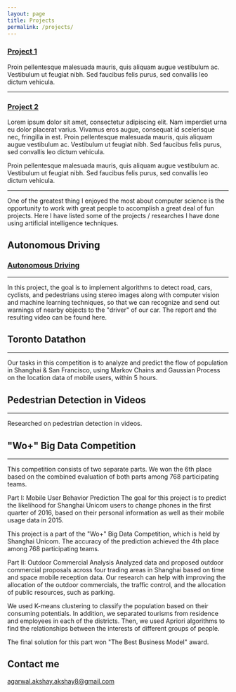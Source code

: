 ```yaml
---
layout: page
title: Projects
permalink: /projects/
---
```


### [Project 1](https://github.com/tux4kids/tuxmania)
Proin pellentesque malesuada mauris, quis aliquam augue vestibulum ac. Vestibulum ut feugiat nibh. Sed faucibus felis purus, sed convallis leo dictum vehicula.

***

### [Project 2](https://github.com/AkshayAgarwal007/Moodly)
Lorem ipsum dolor sit amet, consectetur adipiscing elit. Nam imperdiet urna eu dolor placerat varius. Vivamus eros augue, consequat id scelerisque nec, fringilla in est. Proin pellentesque malesuada mauris, quis aliquam augue vestibulum ac. Vestibulum ut feugiat nibh. Sed faucibus felis purus, sed convallis leo dictum vehicula.

Proin pellentesque malesuada mauris, quis aliquam augue vestibulum ac. Vestibulum ut feugiat nibh. Sed faucibus felis purus, sed convallis leo dictum vehicula.

***

One of the greatest thing I enjoyed the most about computer science is the opportunity to work with great people to accomplish a great deal of fun projects. Here I have listed some of the projects / researches I have done using artificial intelligence techniques.

## Autonomous Driving
### [Autonomous Driving](https://github.com/mandyxu/csc420/tree/master/project_autonomous_driving)
-----

<!-- According to Association for Safe International Road Travel, there are nearly 1.3 million people who die in road crashes each year, on average 3,287 per day, with an additional 20 to 50 million injured or disabled. Compared to human drivers, self-driving cars do not blink, do not get tired or sleepy, and do not text while driving; therefore, it easy to see machines being better drivers. As a result, it is not surprising that a lot of effort is devoted to improve the safety of autonomous vehicles by both academics and industry.
 -->
In this project, the goal is to implement algorithms to detect road, cars, cyclists, and pedestrians using stereo images along with computer vision and machine learning techniques, so that we can recognize and send out warnings of nearby objects to the "driver" of our car. The report and the resulting video can be found here.


## Toronto Datathon
-----

Our tasks in this competition is to analyze and predict the flow of population in Shanghai & San Francisco, using Markov Chains and Gaussian Process on the location data of mobile users, within 5 hours.


## Pedestrian Detection in Videos
-----
Researched on pedestrian detection in videos.



## "Wo+" Big Data Competition
-----
This competition consists of two separate parts. We won the 6th place based on the combined evaluation of both parts among 768 participating teams.

Part I: Mobile User Behavior Prediction
The goal for this project is to predict the likelihood for Shanghai Unicom users to change phones in the first quarter of 2016, based on their personal information as well as their mobile usage data in 2015.

This project is a part of the "Wo+" Big Data Competition, which is held by Shanghai Unicom. The accuracy of the prediction achieved the 4th place among 768 participating teams.

Part II: Outdoor Commercial Analysis
Analyzed data and proposed outdoor commercial proposals across four trading areas in Shanghai based on time and space mobile reception data. Our research can help with improving the allocation of the outdoor commercials, the traffic control, and the allocation of public resources, such as parking.

We used K-means clustering to classify the population based on their consuming potentials. In addition, we separated tourisms from residence and employees in each of the districts. Then, we used Apriori algorithms to find the relationships between the interests of different groups of people.

The final solution for this part won "The Best Business Model" award.



## Contact me

[agarwal.akshay.akshay8@gmail.com](mailto:agarwal.akshay.akshay8@gmail.com)
